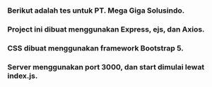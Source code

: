 ### Berikut adalah tes untuk PT. Mega Giga Solusindo.

### Project ini dibuat menggunakan Express, ejs, dan Axios.

### CSS dibuat menggunakan framework Bootstrap 5.

### Server menggunakan port 3000, dan start dimulai lewat index.js.
